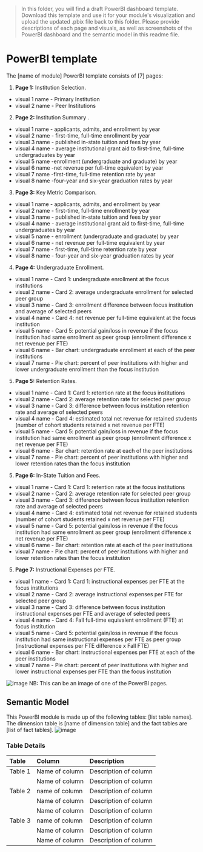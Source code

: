 > In this folder, you will find a draft PowerBI dashboard template. Download this template and use it for your module's visualization and upload the updated .pbix file back to this folder. Please provide descriptions of each page and visuals, as well as screenshots of the PowerBI dashboard and the semantic model in this readme file.

# PowerBI template

The [name of module] PowerBI template consists of [7] pages:
1. **Page 1:** Institution Selection.
- visual 1 name - Primary Institution
- visual 2 name - Peer Institutions 

2. **Page 2:** Institution Summary .
- visual 1 name - applicants, admits, and enrollment by year
- visual 2 name - first-time, full-time enrollment by year
- visual 3 name - published in-state tuition and fees by year
- visual 4 name - average institutional grant aid to first-time, full-time undergraduates by year
- visual 5 name -enrollment (undergraduate and graduate) by year
- visual 6 name -net revenue per full-time equivalent by year
- visual 7 name -first-time, full-time retention rate by year
- visual 8 name -four-year and six-year graduation rates by year


3. **Page 3:** Key Metric Comparison.
- visual 1 name - applicants, admits, and enrollment by year 
- visual 2 name - first-time, full-time enrollment by year
- visual 3 name - published in-state tuition and fees by year
- visual 4 name -	average institutional grant aid to first-time, full-time undergraduates by year
- visual 5 name -	enrollment (undergraduate and graduate) by year
- visual 6 name -	net revenue per full-time equivalent by year
- visual 7 name -	first-time, full-time retention rate by year
- visual 8 name -	four-year and six-year graduation rates by year

4. **Page 4:** Undergraduate Enrollment.
- visual 1 name - Card 1: undergraduate enrollment at the focus institutions
- visual 2 name - Card 2: average undergraduate enrollment for selected peer group
- visual 3 name - Card 3: enrollment difference between focus institution and average of selected peers
- visual 4 name -	Card 4: net revenue per full-time equivalent at the focus institution 
- visual 5 name -	Card 5: potential gain/loss in revenue if the focus institution had same enrollment as peer group (enrollment difference x net revenue per FTE) 
- visual 6 name -	Bar chart: undergraduate enrollment at each of the peer institutions 
- visual 7 name -	Pie chart: percent of peer institutions with higher and lower undergraduate enrollment than the focus institution 

5. **Page 5:** Retention Rates.
- visual 1 name - Card 1: Card 1: retention rate at the focus institutions
- visual 2 name - Card 2: average retention rate for selected peer group
- visual 3 name - Card 3: difference between focus institution retention rate and average of selected peers
- visual 4 name -	Card 4: estimated total net revenue for retained students (number of cohort students retained x net revenue per FTE) 
- visual 5 name -	Card 5: potential gain/loss in revenue if the focus institution had same enrollment as peer group (enrollment difference x net revenue per FTE) 
- visual 6 name -	Bar chart: retention rate at each of the peer institutions 
- visual 7 name -	Pie chart: percent of peer institutions with higher and lower retention rates than the focus institution

5. **Page 6:** In-State Tuition and Fees.
- visual 1 name - Card 1: Card 1: retention rate at the focus institutions
- visual 2 name - Card 2: average retention rate for selected peer group
- visual 3 name - Card 3: difference between focus institution retention rate and average of selected peers
- visual 4 name -	Card 4: estimated total net revenue for retained students (number of cohort students retained x net revenue per FTE) 
- visual 5 name -	Card 5: potential gain/loss in revenue if the focus institution had same enrollment as peer group (enrollment difference x net revenue per FTE) 
- visual 6 name -	Bar chart: retention rate at each of the peer institutions 
- visual 7 name -	Pie chart: percent of peer institutions with higher and lower retention rates than the focus institution

5. **Page 7:** Instructional Expenses per FTE.
- visual 1 name - Card 1: Card 1: instructional expenses per FTE at the focus institutions
- visual 2 name - Card 2: average instructional expenses per FTE for selected peer group
- visual 3 name - Card 3: difference between focus institution instructional expenses per FTE and average of selected peers
- visual 4 name -	Card 4: Fall full-time equivalent enrollment (FTE) at focus institution 
- visual 5 name -	Card 5: potential gain/loss in revenue if the focus institution had same instructional expenses per FTE as peer group (instructional expenses per FTE difference x Fall FTE) 
- visual 6 name -	Bar chart: instructional expenses per FTE at each of the peer institutions 
- visual 7 name -	Pie chart: percent of peer institutions with higher and lower instructional expenses per FTE than the focus institution

![image](https://github.com/microsoft/OpenEduAnalytics/blob/main/modules/_Creation_Kit/docs/images/Sample_PowerBI_Dashboard.png)
NB: This can be an image of one of the PowerBI pages.

## Semantic Model
This PowerBI module is made up of the following tables: [list table names]. The dimension table is [name of dimension table] and the fact tables are [list of fact tables].
![image](https://github.com/microsoft/OpenEduAnalytics/blob/main/modules/_Creation_Kit/docs/images/Sample_PowerBI_Semantic_Model.png)

### Table Details
| Table | Column   | Description   |
| :------------- | :---------- | :----------- |
| Table 1 | Name of column | Description of column |
| | Name of column | Description of column |
| Table 2 | name of column | Description of column |
| | Name of column | Description of column |
| | Name of column | Description of column |
| Table 3 | name of column | Description of column |
| | Name of column | Description of column |
| | Name of column | Description of column |

